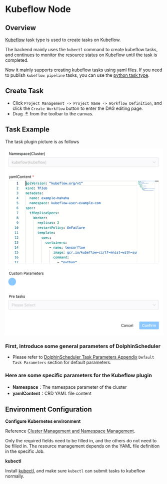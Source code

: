 # Kubeflow Node

## Overview

[Kubeflow](https://www.kubeflow.org) task type is used to create tasks on Kubeflow.

The backend mainly uses the `kubectl` command to create kubeflow tasks, and continues to monitor the resource status on Kubeflow until the task is completed.

Now it mainly supports creating kubeflow tasks using yaml files. If you need to publish `kubeflow pipeline` tasks, you can use the [python task type](./python.md).

## Create Task

- Click `Project Management -> Project Name -> Workflow Definition`, and click the `Create Workflow` button to enter the DAG editing page.
- Drag <img src="../../../../img/tasks/icons/kubeflow.png" width="15"/> from the toolbar to the canvas.

## Task Example

The task plugin picture is as follows

![kubeflow](../../../../img/tasks/demo/kubeflow.png)

### First, introduce some general parameters of DolphinScheduler

- Please refer to [DolphinScheduler Task Parameters Appendix](appendix.md) `Default Task Parameters` section for default parameters.

### Here are some specific parameters for the Kubeflow plugin

- **Namespace**：The namespace parameter of the cluster
- **yamlContent**：CRD YAML file content

## Environment Configuration

**Configure Kubernetes environment**

Reference [Cluster Management and Namespace Management](../security.md).

Only the required fields need to be filled in, and the others do not need to be filled in. The resource management depends on the YAML file definition in the specific Job.

**kubectl**

Install [kubectl](https://kubernetes.io/docs/tasks/tools/install-kubectl-linux/), and make sure `kubectl` can submit tasks to kubeflow normally.

